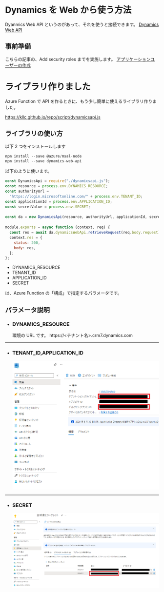 # Dynamics を Web から使う方法

Dyanmics Web API というのがあって、それを使うと接続できます。
[Dynamics Web API](https://github.com/AleksandrRogov/DynamicsWebApi)

## 事前準備

こちらの記事の、Add security roles までを実施します。
[アプリケーションユーザーの作成](https://readyxrm.blog/2020/10/30/how-to-setup-a-common-data-service-application-user-and-why/)

# ライブラリ作りました

Azure Function で API を作るときに、もう少し簡単に使えるライブラリ作りました。

https://kllc.github.io/repo/script/dynamicsapi.js

## ライブラリの使い方

以下 2 つをインストールします

```js
npm install --save @azure/msal-node
npm install --save dynamics-web-api
```

以下のように使います。

```js
const DynamicsApi = require("./dynamicsapi.js");
const resource = process.env.DYNAMICS_RESOURCE;
const authorityUrl =
  "https://login.microsoftonline.com/" + process.env.TENANT_ID;
const applicationId = process.env.APPLICATION_ID;
const secretValue = process.env.SECRET;

const da = new DynamicsApi(resource, authorityUrl, applicationId, secretValue);

module.exports = async function (context, req) {
  const res = await da.dynamicsWebApi.retrieveRequest(req.body.request);
  context.res = {
    status: 200,
    body: res,
  };
};
```

- DYNAMICS_RESOURCE
- TENANT_ID
- APPLICATION_ID
- SECRET

は、Azure Function の「構成」で指定するパラメータです。

## パラメータ説明

- ### DYNAMICS_RESOURCE
  環境の URL です。
  https://<テナント名>.crm7.dynamics.com

---

- ### TENANT_ID,APPLICATION_ID
  ![](22/02/dynamicsapi-01.png)

---

- ### SECRET
  ![](22/02/dynamicsapi-02.png)

